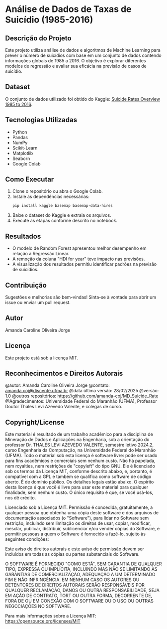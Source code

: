 # Análise de Dados de Taxas de Suicídio (1985-2016)
## Descrição do Projeto
Este projeto utiliza análise de dados e algoritmos de Machine Learning para prever o número de suicídios com base em um conjunto de dados contendo informações globais de 1985 a 2016. O objetivo é explorar diferentes modelos de regressão e avaliar sua eficácia na previsão de casos de suicídio.

## Dataset
O conjunto de dados utilizado foi obtido do Kaggle: [Suicide Rates Overview 1985 to 2016](https://www.kaggle.com/datasets/russellyates88/suicide-rates-overview-1985-to-2016).

## Tecnologias Utilizadas
- Python
- Pandas
- NumPy
- Scikit-Learn
- Matplotlib
- Seaborn
- Google Colab

## Como Executar
1. Clone o repositório ou abra o Google Colab.
2. Instale as dependências necessárias:
   ```bash
   pip install kaggle basemap basemap-data-hires
   ```
3. Baixe o dataset do Kaggle e extraia os arquivos.
4. Execute as etapas conforme descrito no notebook.

## Resultados
- O modelo de Random Forest apresentou melhor desempenho em relação à Regressão Linear.
- A remoção da coluna "HDI for year" teve impacto nas previsões.
- A visualização dos resultados permitiu identificar padrões na previsão de suicídios.

## Contribuição
Sugestões e melhorias são bem-vindas! Sinta-se à vontade para abrir um issue ou enviar um pull request.

## Autor
Amanda Caroline Oliveira Jorge

## Licença
Este projeto está sob a licença MIT.

## Reconhecimentos e Direitos Autorais
@autor: Amanda Caroline Oliveira Jorge 
@contato: amanda.coj@discente.ufma.br
@data última versão: 28/02/2025 
@versão: 1.0
@outros repositórios: https://github.com/amanda-coj/MD_Suicide_Rate
@Agradecimentos: Universidade Federal do Maranhão (UFMA), Professor Doutor Thales Levi Azevedo Valente, e colegas de curso.

## Copyright/License
Este material é resultado de um trabalho acadêmico para a disciplina de Mineração de Dados e Aplicações na Engenharia, sob a orientação do professor Dr. THALES LEVI AZEVEDO VALENTE, semestre letivo 2024.2, curso Engenharia da Computação, na Universidade Federal do Maranhão (UFMA). Todo o material sob esta licença é software livre: pode ser usado para fins acadêmicos e comerciais sem nenhum custo. Não há papelada, nem royalties, nem restrições de "copyleft" do tipo GNU. Ele é licenciado sob os termos da Licença MIT, conforme descrito abaixo, e, portanto, é compatível com a GPL e também se qualifica como software de código aberto. É de domínio público. Os detalhes legais estão abaixo. O espírito desta licença é que você é livre para usar este material para qualquer finalidade, sem nenhum custo. O único requisito é que, se você usá-los, nos dê crédito.

Licenciado sob a Licença MIT. Permissão é concedida, gratuitamente, a qualquer pessoa que obtenha uma cópia deste software e dos arquivos de documentação associados (o "Software"), para lidar no Software sem restrição, incluindo sem limitação os direitos de usar, copiar, modificar, mesclar, publicar, distribuir, sublicenciar e/ou vender cópias do Software, e permitir pessoas a quem o Software é fornecido a fazê-lo, sujeito às seguintes condições:

Este aviso de direitos autorais e este aviso de permissão devem ser incluídos em todas as cópias ou partes substanciais do Software.

O SOFTWARE É FORNECIDO "COMO ESTÁ", SEM GARANTIA DE QUALQUER TIPO, EXPRESSA OU IMPLÍCITA, INCLUINDO MAS NÃO SE LIMITANDO ÀS GARANTIAS DE COMERCIALIZAÇÃO, ADEQUAÇÃO A UM DETERMINADO FIM E NÃO INFRINGÊNCIA. EM NENHUM CASO OS AUTORES OU DETENTORES DE DIREITOS AUTORAIS SERÃO RESPONSÁVEIS POR QUALQUER RECLAMAÇÃO, DANOS OU OUTRA RESPONSABILIDADE, SEJA EM AÇÃO DE CONTRATO, TORT OU OUTRA FORMA, DECORRENTE DE, FORA DE OU EM CONEXÃO COM O SOFTWARE OU O USO OU OUTRAS NEGOCIAÇÕES NO SOFTWARE.

Para mais informações sobre a Licença MIT:
https://opensource.org/licenses/MIT

